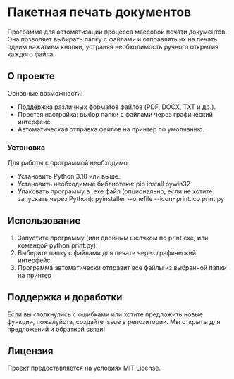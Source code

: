 # Пакетная печать документов

Программа для автоматизации процесса массовой печати документов. Она позволяет выбирать папку с файлами и отправлять их на печать одним нажатием кнопки, устраняя необходимость ручного открытия каждого файла.

## О проекте  

Основные возможности:
- Поддержка различных форматов файлов (PDF, DOCX, TXT и др.).
- Простая настройка: выбор папки с файлами через графический интерфейс.
- Автоматическая отправка файлов на принтер по умолчанию.

### Установка

Для работы с программой необходимо:
- Установить Python 3.10 или выше.
- Установить необходимые библиотеки: pip install pywin32
- Упаковать программу в .exe файл (опционально, если не хотите запускать через Python): pyinstaller --onefile --icon=print.ico print.py

## Использование  

1. Запустите программу (или двойным щелчком по print.exe, или командой python print.py).
2. Выберите папку с файлами для печати через графический интерфейс.
3. Программа автоматически отправит все файлы из выбранной папки на принтер

## Поддержка и доработки

Если вы столкнулись с ошибками или хотите предложить новые функции, пожалуйста, создайте Issue в репозитории. Мы открыты для предложений и обратной связи!

## Лицензия

Проект предоставляется на условиях MIT License.

 
